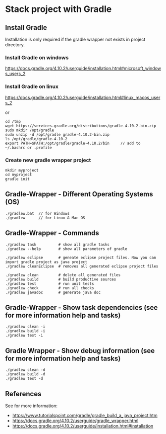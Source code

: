 # Stack project with Gradle

## Install Gradle

Installation is only required if the gradle wrapper not exists in project directory.

### Install Gradle on windows

https://docs.gradle.org/4.10.2/userguide/installation.html#microsoft_windows_users_2


### Install Gradle on linux

https://docs.gradle.org/4.10.2/userguide/installation.html#linux_macos_users_2

or

```
cd /tmp
wget https://services.gradle.org/distributions/gradle-4.10.2-bin.zip
sudo mkdir /opt/gradle
sudo unzip -d /opt/gradle gradle-4.10.2-bin.zip
ls /opt/gradle/gradle-4.10.2
export PATH=$PATH:/opt/gradle/gradle-4.10.2/bin     // add to ~/.bashrc or .profile
```

### Create new gradle wrapper project

```
mkdir myproject
cd myproject
gradle init
```

## Gradle-Wrapper - Different Operating Systems (OS)

```
./gradlew.bat  // for Windows
./gradlew      // for Linux & Mac OS
```

## Gradle-Wrapper - Commands

```
./gradlew task          # show all gradle tasks
./gradlew --help        # show all parameters of gradle

./gradlew eclipse       # geneate eclipse project files. Now you can import gradle project as java project
./gradlew cleanEclipse  # removes all generated eclipse project files

./gradlew clean         # delete all generated files
./gradlew build         # build productive sources
./gradlew test          # run unit tests
./gradlew check         # run all checks
./gradlew javadoc       # generate java doc
```

## Gradle-Wrapper - Show task dependencies (see for more information help and tasks)

```
./gradlew clean -i
./gradlew build -i
./gradlew test -i
```

## Gradle Wrapper - Show debug information (see for more information help and tasks)

```
./gradlew clean -d
./gradlew build -d
./gradlew test -d
```

## References

See for more information:

* https://www.tutorialspoint.com/gradle/gradle_build_a_java_project.htm
* https://docs.gradle.org/4.10.2/userguide/gradle_wrapper.html
* https://docs.gradle.org/4.10.2/userguide/installation.html#installation
